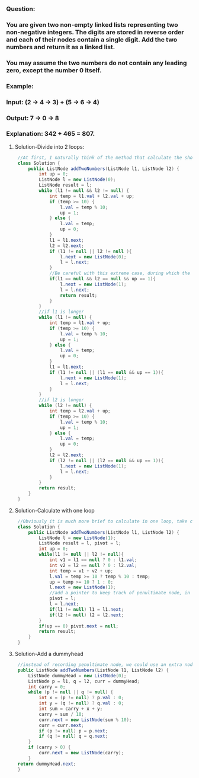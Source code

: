 ### Question:  
### You are given two non-empty linked lists representing two non-negative integers. The digits are stored in reverse order and each of their nodes contain a single digit. Add the two numbers and return it as a linked list.

### You may assume the two numbers do not contain any leading zero, except the number 0 itself.

### Example:

### Input: (2 -> 4 -> 3) + (5 -> 6 -> 4)  
### Output: 7 -> 0 -> 8  
  
### Explanation: 342 + 465 = 807.
  
1. Solution-Divide into 2 loops:  
   ```java
    //At first, I naturally think of the method that calculate the shorter part, then deal with the remain part of the longer linked list.
    class Solution {
        public ListNode addTwoNumbers(ListNode l1, ListNode l2) {
            int up = 0;
            ListNode l = new ListNode(0);
            ListNode result = l;
            while (l1 != null && l2 != null) {
                int temp = l1.val + l2.val + up;
                if (temp >= 10) {
                    l.val = temp % 10;
                    up = 1;
                } else {
                    l.val = temp;
                    up = 0;
                }
                l1 = l1.next;
                l2 = l2.next;
                if (l1 != null || l2 != null ){
                    l.next = new ListNode(0);
                    l = l.next;
                }
                //Be careful with this extreme case, during which the two linked lists are at the same length and produce an extra bit, thus, an extra linked list with value 1.
                if(l1 == null && l2 == null && up == 1){
                    l.next = new ListNode(1);
                    l = l.next;
                    return result;
                }
            }
            //if l1 is longer
            while (l1 != null) {
                int temp = l1.val + up;
                if (temp >= 10) {
                    l.val = temp % 10;
                    up = 1;
                } else {
                    l.val = temp;
                    up = 0;
                }
                l1 = l1.next;
                if (l1 != null || (l1 == null && up == 1)){
                    l.next = new ListNode(1);
                    l = l.next;
                }
            }
            //if l2 is longer
            while (l2 != null) {
                int temp = l2.val + up;
                if (temp >= 10) {
                    l.val = temp % 10;
                    up = 1;
                } else {
                    l.val = temp;
                    up = 0;
                }
                l2 = l2.next;
                if (l2 != null || (l2 == null && up == 1)){
                    l.next = new ListNode(1);
                    l = l.next;
                }
            }
            return result;
        }
    }
2. Solution-Calculate with one loop  
   ```java
    //Obviously it is much more brief to calculate in one loop, take care to check if the pointer exists and the last node.
    class Solution {
        public ListNode addTwoNumbers(ListNode l1, ListNode l2) {
            ListNode l = new ListNode(1);
            ListNode result = l, pivot = l;
            int up = 0;
            while(l1 != null || l2 != null){
                int v1 = l1 == null ? 0 : l1.val;
                int v2 = l2 == null ? 0 : l2.val;
                int temp = v1 + v2 + up;
                l.val = temp >= 10 ? temp % 10 : temp;
                up = temp >= 10 ? 1 : 0;
                l.next = new ListNode(1);
                //add a pointer to keep track of penultimate node, in case the last node would be extra.
                pivot = l;
                l = l.next;
                if(l1 != null) l1 = l1.next;
                if(l2 != null) l2 = l2.next;
            }
            if(up == 0) pivot.next = null;
            return result;
        }
    }
    ```  

3. Solution-Add a dummyhead
   ```java
    //instead of recording penultimate node, we could use an extra node at the beginning.
    public ListNode addTwoNumbers(ListNode l1, ListNode l2) {
        ListNode dummyHead = new ListNode(0);
        ListNode p = l1, q = l2, curr = dummyHead;
        int carry = 0;
        while (p != null || q != null) {
            int x = (p != null) ? p.val : 0;
            int y = (q != null) ? q.val : 0;
            int sum = carry + x + y;
            carry = sum / 10;
            curr.next = new ListNode(sum % 10);
            curr = curr.next;
            if (p != null) p = p.next;
            if (q != null) q = q.next;
        }
        if (carry > 0) {
            curr.next = new ListNode(carry);
        }
    return dummyHead.next;
    }
   ```